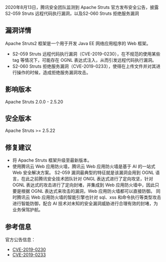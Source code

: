 2020年8月13日，腾讯安全团队监测到 Apache Struts 官方发布安全公告，披露 S2-059 Struts 远程代码执行漏洞，以及S2-060 Struts 拒绝服务漏洞

## 漏洞详情
Apache Struts2 框架是一个用于开发 Java EE 网络应用程序的 Web 框架。

- S2-059 Struts 远程代码执行漏洞（CVE-2019-0230），在不规范的使用某些 tag 等情况下，可能存在 OGNL 表达式注入，从而引发远程代码执行漏洞。 
- S2-060 Struts 拒绝服务漏洞（CVE-2019-0233），使得在上传文件并对其进行操作的时候，造成拒绝服务漏洞攻击。

## 影响版本
Apache Struts 2.0.0 - 2.5.20

## 安全版本
Apache Struts >= 2.5.22

## 修复建议
- 将 Apache Struts 框架升级至最新版本。
- 使用腾讯云 Web 应用防火墙，腾讯云 Web 应用防火墙是基于 AI 的一站式 Web 安全解决方案。 S2-059 漏洞最典型的特征就是该漏洞会用到 OGNL 语言，在此之前腾讯安全技术团队针对 ONGL 表达式进行了定向攻坚，针对 OGNL 表达式的攻击进行了定向封堵，并集成到 Web 应用防火墙中，因此只要是根据 OGNL 表达式来攻击的漏洞，Web 应用防火墙都可以直接防御。
同时腾讯云 Web 应用防火墙的智能引擎也针对 sql、xss 和命令执行等类型攻击进行智能防御，配合 AI 技术对未知的安全漏洞威胁进行合理有效的封堵，为业务保驾护航。


## 参考信息
官方公告信息：
- [CVE-2019-0230](https://cwiki.apache.org/confluence/display/WW/S2-059)  
- [CVE-2019-0233](https://cwiki.apache.org/confluence/display/WW/S2-060) 

